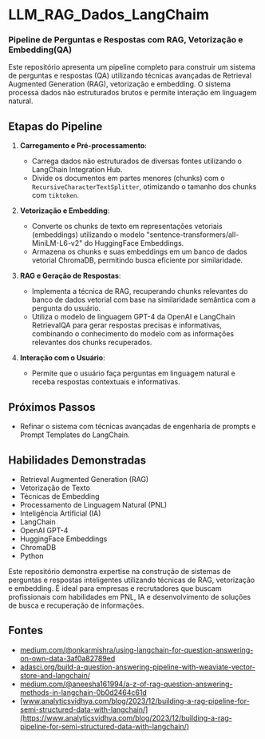 # LLM_RAG_Dados_LangChaim
### Pipeline de Perguntas e Respostas com RAG, Vetorização e Embedding(QA)


Este repositório apresenta um pipeline completo para construir um sistema de perguntas e respostas (QA) utilizando técnicas avançadas de Retrieval Augmented Generation (RAG), vetorização e embedding. O sistema processa dados não estruturados brutos e permite interação em linguagem natural.

## Etapas do Pipeline

1. **Carregamento e Pré-processamento**:
   - Carrega dados não estruturados de diversas fontes utilizando o LangChain Integration Hub.
   - Divide os documentos em partes menores (chunks) com o `RecursiveCharacterTextSplitter`, otimizando o tamanho dos chunks com `tiktoken`.

2. **Vetorização e Embedding**:
   - Converte os chunks de texto em representações vetoriais (embeddings) utilizando o modelo "sentence-transformers/all-MiniLM-L6-v2" do HuggingFace Embeddings.
   - Armazena os chunks e suas embeddings em um banco de dados vetorial ChromaDB, permitindo busca eficiente por similaridade.

3. **RAG e Geração de Respostas**:
   - Implementa a técnica de RAG, recuperando chunks relevantes do banco de dados vetorial com base na similaridade semântica com a pergunta do usuário.
   - Utiliza o modelo de linguagem GPT-4 da OpenAI e LangChain RetrievalQA para gerar respostas precisas e informativas, combinando o conhecimento do modelo com as informações relevantes dos chunks recuperados.

4. **Interação com o Usuário**:
   - Permite que o usuário faça perguntas em linguagem natural e receba respostas contextuais e informativas.

## Próximos Passos

- Refinar o sistema com técnicas avançadas de engenharia de prompts e Prompt Templates do LangChain.

## Habilidades Demonstradas

- Retrieval Augmented Generation (RAG)
- Vetorização de Texto
- Técnicas de Embedding
- Processamento de Linguagem Natural (PNL)
- Inteligência Artificial (IA)
- LangChain
- OpenAI GPT-4
- HuggingFace Embeddings
- ChromaDB
- Python

Este repositório demonstra expertise na construção de sistemas de perguntas e respostas inteligentes utilizando técnicas de RAG, vetorização e embedding. É ideal para empresas e recrutadores que buscam profissionais com habilidades em PNL, IA e desenvolvimento de soluções de busca e recuperação de informações.

## Fontes

- [medium.com/@onkarmishra/using-langchain-for-question-answering-on-own-data-3af0a82789ed](https://medium.com/@onkarmishra/using-langchain-for-question-answering-on-own-data-3af0a82789ed)
- [adasci.org/build-a-question-answering-pipeline-with-weaviate-vector-store-and-langchain/](https://adasci.org/build-a-question-answering-pipeline-with-weaviate-vector-store-and-langchain/)
- [medium.com/@aneesha161994/a-z-of-rag-question-answering-methods-in-langchain-0b0d2464c61d](https://medium.com/@aneesha161994/a-z-of-rag-question-answering-methods-in-langchain-0b0d2464c61d)
- [www.analyticsvidhya.com/blog/2023/12/building-a-rag-pipeline-for-semi-structured-data-with-langchain/](https://www.analyticsvidhya.com/blog/2023/12/building-a-rag-pipeline-for-semi-structured-data-with-langchain/)
